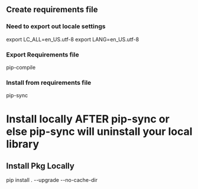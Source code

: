 
## Create requirements file
### Need to export out locale settings
export LC_ALL=en_US.utf-8
export LANG=en_US.utf-8

### Export Requirements file
pip-compile

### Install from requirements file
pip-sync


# Install locally AFTER pip-sync or else pip-sync will uninstall your local library
## Install Pkg Locally

pip install . --upgrade --no-cache-dir
